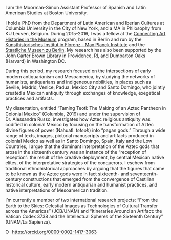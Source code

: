 <p>I am the Moorman-Simon Assistant Professor of Spanish and Latin American Studies at Boston University.</p>
<p>I hold a PhD from the Department of Latin American and Iberian Cultures at Columbia University in the City of New York, and a MA in Philosophy from KU Leuven, Belgium. During 2015-2016, I was a fellow at the <a href="http://www.khi.fi.it/CAHIM">Connecting Art Histories in the Museum</a> program, based in Berlin and run by the <a href="http://www.khi.fi.it/">Kunsthistorisches Institut in Florenz - Max Planck Institute</a> and the <a href="http://www.smb.museum/en/home.html">Staatliche Museen zu Berlin</a>. My research has also been supported by the John Carter Brown Library in Providence, RI, and Dumbarton Oaks (Harvard) in Washington DC.</p>
<p>During this period, my research focused on the intersections of early modern antiquarianism and Mesoamerica, by studying the networks of humanists, antiquarians and indigeneous nobilities, in places such as Seville, Madrid, Venice, Padua, Mexico City and Santo Domingo, who jointly created a Mexican antiquity through exchanges of knowledge, exegetical practices and artifacts.</p>
<p>My dissertation, entitled “Taming Teotl: The Making of an Aztec Pantheon in Colonial Mexico” (Columbia, 2019) and under the supervision of Dr. Alessandra Russo, investigates how Aztec religious antiquity was codified in colonial Mexico by focusing on the transformation of Aztec divine figures of power (Nahuatl: <em>teteoh</em>) into “pagan gods.” Through a wide range of texts, images, pictorial manuscripts and artifacts produced in colonial Mexico as well as in Santo Domingo, Spain, Italy and the Low Countries, I argue that the dominant interpretation of the Aztec gods that arose in the sixteenth century was an instance of the “reception of reception”: the result of the creative deployment, by central Mexican native elites, of the interpretative strategies of the conquerors. I eschew from traditional ethnohistorical approaches by arguing that the figures that came to be known as the Aztec gods were in fact sixteenth- and seventeenth-century constructions that emerged from the convergence of Castilian historical culture, early modern antiquarian and humanist practices, and native interpretations of Mesoamerican tradition.</p>
<p>I’m currently a member of two international research projects: “From the Earth to the Skies: Celestial Images as Technologies of Cultural Transfer across the Americas” (JCB/UNAM) and “Itineraries Around an Artifact: the Vatican Codex 3738 and the Intellectual Spheres of the Sixteenth Century” (UNAM/La Sapienza).</p>

<div itemscope itemtype="https://schema.org/Person"><a itemprop="sameAs" content="https://orcid.org/0000-0002-1417-3063" href="https://orcid.org/0000-0002-1417-3063" target="orcid.widget" rel="me noopener noreferrer" style="vertical-align:top;"><img src="https://orcid.org/sites/default/files/images/orcid_16x16.png" style="width:1em;margin-right:.5em;" alt="ORCID iD icon">https://orcid.org/0000-0002-1417-3063</a></div>
